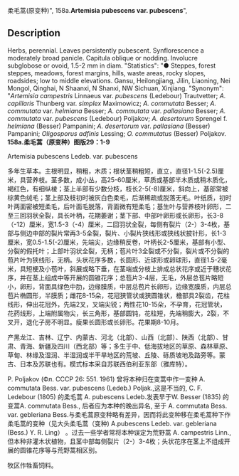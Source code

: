 柔毛蒿(原变种)",
158a.**Artemisia pubescens var. pubescens**",

## Description
Herbs, perennial. Leaves persistently pubescent. Synflorescence a moderately broad panicle. Capitula oblique or nodding. Involucre subglobose or ovoid, 1.5-2 mm in diam.
  "Statistics": "● Steppes, forest steppes, meadows, forest margins, hills, waste areas, rocky slopes, roadsides; low to middle elevations. Gansu, Heilongjiang, Jilin, Liaoning, Nei Mongol, Qinghai, N Shaanxi, N Shanxi, NW Sichuan, Xinjiang.
  "Synonym": "*Artemisia campestris* Linnaeus var. *pubescens* (Ledebour) Trautvetter; *A. capillaris* Thunberg var. *simplex* Maximowicz; *A. commutata* Besser; *A. commutata* var. *helmiana* Besser; *A.* *commutata* var. *pallasiana* Besser; *A. commutata* var. *pubescens* (Ledebour) Poljakov; *A. desertorum* Sprengel f. *helmiana* (Besser) Pampanini; *A. desertorum* var. *pallasiana* (Besser) Pampanini; *Oligosporus adfinis* Lessing; *O. commutatus* (Besser) Poljakov.
**158a.柔毛蒿（原变种）图版29：1-9**

Artemisia pubescens Ledeb. var. pubescens

多年生草本。主根明显，稍粗，木质；根状茎稍粗短，直立，直径1-1.5(-2.5)厘米，具营养枝。茎多数，成小丛，高25-60厘米，草质或基部半木质或稍木质化，褐红色，有细纵棱；茎上半部有少数分枝，枝长2-5(-8)厘米，斜向上，基部常被棕黄色绒毛；茎上部及枝初时被灰白色柔毛，后渐稀疏或脱落无毛。叶纸质，初时叶两面密被短柔毛，后叶面毛脱落，背面微有短柔毛；基生叶与营养枝叶卵形，二至三回羽状全裂，具长叶柄，花期萎谢；茎下部、中部叶卵形或长卵形，长3-8（-12）厘米，宽1.5-3（-4）厘米，二回羽状全裂，每侧有裂片（2-）3-4枚，基部与侧边中部的裂片常再3-5全裂，裂片、小裂片狭线形或狭线状披针形，长1-3厘米，宽0.5-1.5(-2)厘米，先端尖，边缘稍反卷，叶柄长2-5厘米，基部有小型、分裂的假托叶；上部叶羽状全裂，无柄；苞片叶3全裂或不分裂，裂片或不分裂的苞片叶为狭线形，无柄。头状花序多数，长圆形、近球形或卵球形，直径1.5-2毫米，具短梗及小苞叶，斜展或略下垂，在茎端或分枝上排成总状花序或近于穗状花序，并在茎上组成中等开展的圆锥花序；总苞片3-4层，无毛，外层总苞片略短小，卵形，背面具绿色中肋，边缘膜质，中层总苞片长卵形，边缘宽膜质，内层总苞片椭圆形，半膜质；雌花8-15朵，花冠狭管状或狭圆锥状，檐部具2裂齿，花柱线形，伸出花冠外，先端2叉，叉端尖锐；两性花10-15朵，不孕育，花冠管状，花药线形，上端附属物尖，长三角形，基部圆钝，花柱短，先端稍膨大，2裂，不叉开，退化子房不明显。瘦果长圆形或长卵形。花果期8-10月。

产黑龙江、吉林、辽宁、内蒙古、河北（北部）、山西（北部）、陕西（北部）、甘肃、青海、新疆及四川（西北部）等；多生于中、低海拔地区的草原、森林草原、草甸、林缘及湿润、半湿润或半干旱地区的荒坡、丘陵、砾质坡地及路旁等。蒙古、日本及苏联也有。模式标本采自苏联西伯利亚东部（雅库特）。

P. Poljakov (Фл. СССР 26: 551. 1961) 曾将本种归在变蒿中作一变种 A. commutata Bess. var. pubescens (Ledeb.) Poljak.,这是不当的, C. F. Ledebour (1805) 的柔毛蒿 A. pubescens Ledeb.发表早于W. Besser (1835) 的变蒿A. commutata Bess., 后者应为本种的晚出异名, 至于 A. commutata Bess. var. gebleriana Bess.与柔毛蒿原变种略有差异，因而将此变种移在柔毛蒿种下作柔毛蒿的变种（见大头柔毛蒿（变种) A.pubescens Ledeb. var. gebleriana (Bess.) Y. R. Ling） 。过去一些学者常将本种误定为荒野蒿 A. campestris Linn., 但本种非灌木状植物，且茎中部每侧裂片（2-）3-4枚；头状花序在茎上不组成开展的圆锥花序等与荒野蒿相区别。

牧区作牲畜饲料。
